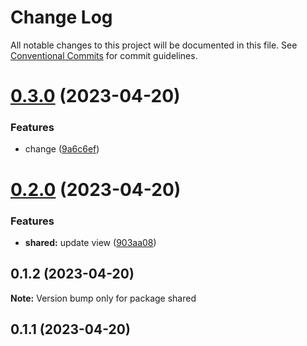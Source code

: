 # Change Log

All notable changes to this project will be documented in this file.
See [Conventional Commits](https://conventionalcommits.org) for commit guidelines.

# [0.3.0](https://github.com/julianjab/vuejs-lerna-monorepo/compare/shared@0.2.0...shared@0.3.0) (2023-04-20)


### Features

* change ([9a6c6ef](https://github.com/julianjab/vuejs-lerna-monorepo/commit/9a6c6ef0af91ee79619e174caf4d3c2bc1d9400a))





# [0.2.0](https://github.com/julianjab/vuejs-lerna-monorepo/compare/shared@0.1.2...shared@0.2.0) (2023-04-20)


### Features

* **shared:** update view ([903aa08](https://github.com/julianjab/vuejs-lerna-monorepo/commit/903aa08f4699189e7f3a53f1ed0c96bd81d6c76b))





## 0.1.2 (2023-04-20)

**Note:** Version bump only for package shared





## 0.1.1 (2023-04-20)

